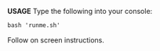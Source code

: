 **USAGE**
Type the following into your console:
```Markdown
bash 'runme.sh'
```
Follow on screen instructions.
